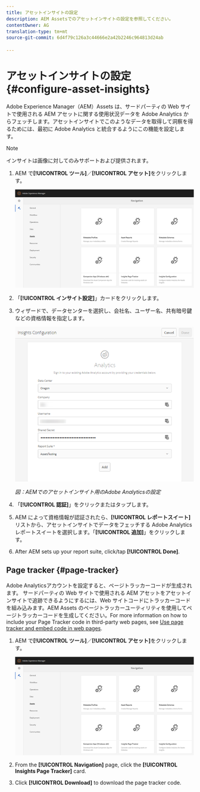 ```yaml
---
title: アセットインサイトの設定
description: AEM Assetsでのアセットインサイトの設定を参照してください。
contentOwner: AG
translation-type: tm+mt
source-git-commit: 6d4f79c126a3c44666e2a42b2246c964813d24ab

---
```



# アセットインサイトの設定 {#configure-asset-insights}

Adobe Experience Manager（AEM）Assets は、サードパーティの Web サイトで使用される AEM アセットに関する使用状況データを Adobe Analytics からフェッチします。アセットインサイトでこのようなデータを取得して洞察を得るためには、最初に Adobe Analytics と統合するようにこの機能を設定します。

>[!NOTE]
>
>インサイトは画像に対してのみサポートおよび提供されます。

1. AEM で&#x200B;**[!UICONTROL ツール]**／**[!UICONTROL アセット]**&#x200B;をクリックします。

   ![chlimage_1-72](assets/chlimage_1-210.png)

1. 「**[!UICONTROL インサイト設定]**」カードをクリックします。
1. ウィザードで、データセンターを選択し、会社名、ユーザー名、共有暗号鍵などの資格情報を指定します。

   ![AEM のアセットインサイト用に Adobe Analytics を設定する](assets/insights_config2.png)


   *図：AEMでのアセットインサイト用のAdobe Analyticsの設定*

1. 「**[!UICONTROL 認証]**」をクリックまたはタップします。
1. AEM によって資格情報が認証されたら、**[!UICONTROL レポートスイート]**&#x200B;リストから、アセットインサイトでデータをフェッチする Adobe Analytics レポートスイートを選択します。「**[!UICONTROL 追加]**」をクリックします。
1. After AEM sets up your report suite, click/tap **[!UICONTROL Done]**.

## Page tracker {#page-tracker}

Adobe Analyticsアカウントを設定すると、ページトラッカーコードが生成されます。 サードパーティの Web サイトで使用される AEM アセットをアセットインサイトで追跡できるようにするには、Web サイトコードにトラッカーコードを組み込みます。AEM Assets のページトラッカーユーティリティを使用してページトラッカーコードを生成してください。For more information on how to include your Page Tracker code in third-party web pages, see [Use page tracker and embed code in web pages](/help/assets/touch-ui-using-page-tracker.md).

1. AEM で&#x200B;**[!UICONTROL ツール]**／**[!UICONTROL アセット]**&#x200B;をクリックします。

   ![chlimage_1-73](assets/chlimage_1-214.png)

1. From the **[!UICONTROL Navigation]** page, click the **[!UICONTROL Insights Page Tracker]** card.
1. Click **[!UICONTROL Download]** to download the page tracker code.
